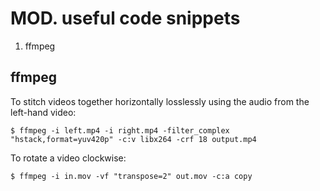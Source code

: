 # MOD. useful code snippets

1. ffmpeg

## ffmpeg

To stitch videos together horizontally losslessly using the audio from the left-hand video:

`$ ffmpeg -i left.mp4 -i right.mp4 -filter_complex "hstack,format=yuv420p" -c:v libx264 -crf 18 output.mp4`

To rotate a video clockwise:

`$ ffmpeg -i in.mov -vf "transpose=2" out.mov -c:a copy`

